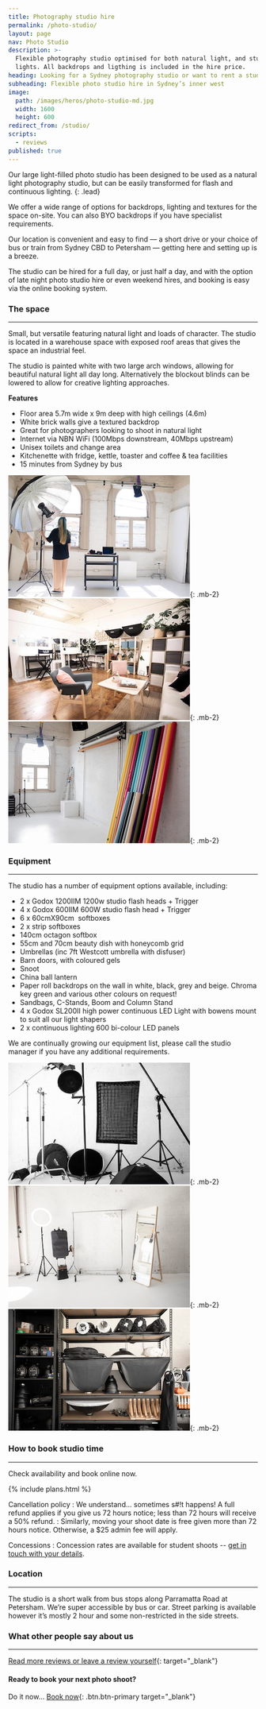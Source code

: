 ```yaml
---
title: Photography studio hire
permalink: /photo-studio/
layout: page
nav: Photo Studio
description: >-
  Flexible photography studio optimised for both natural light, and studio
  lights. All backdrops and ligthing is included in the hire price.
heading: Looking for a Sydney photography studio or want to rent a studio in Sydney?
subheading: Flexible photo studio hire in Sydney’s inner west
image:
  path: /images/heros/photo-studio-md.jpg
  width: 1600
  height: 600
redirect_from: /studio/
scripts:
  - reviews
published: true
---
```

Our large light-filled photo studio has been designed to be used as a natural light photography studio, but can be easily transformed for flash and continuous lighting.
{: .lead}

We offer a wide range of options for backdrops, lighting and textures for the space on-site. You can also BYO backdrops if you have specialist requirements.

Our location is convenient and easy to find — a short drive or your choice of bus or train from Sydney CBD to Petersham — getting here and setting up is a breeze.

The studio can be hired for a full day, or just half a day, and with the option of late night photo studio hire or even weekend hires, and booking is easy via the online booking system.

### The space

---

Small, but versatile featuring natural light and loads of character. The studio is located in a warehouse space with exposed roof areas that gives the space an industrial feel.

The studio is painted white with two large arch windows, allowing for beautiful natural light all day long. Alternatively the blockout blinds can be lowered to allow for creative lighting approaches.

**Features**

* Floor area 5.7m wide x 9m deep with high ceilings (4.6m)
* White brick walls give a textured backdrop
* Great for photographers looking to shoot in natural light
* Internet via NBN WiFi (100Mbps downstream, 40Mbps upstream)
* Unisex toilets and change area
* Kitchenette with fridge, kettle, toaster and coffee & tea facilities
* 15 minutes from Sydney by bus

![Natural light or strobes](/images/photo-studio/photo-studio-01.jpg){: .mb-2} ![The green room including hair and makeup stations](/images/photo-studio/photo-studio-02.jpg){: .mb-2} ![Wide range of paper roll backdrops](/images/photo-studio/photo-studio-03.jpg){: .mb-2}

### Equipment

---

The studio has a number of equipment options available, including:

* 2 x Godox 1200IIM 1200w studio flash heads + Trigger
* 4 x Godox 600IIM 600W studio flash head + Trigger
* 6 x 60cmX90cm &nbsp;softboxes
* 2 x strip softboxes
* 140cm octagon softbox
* 55cm and 70cm beauty dish with honeycomb grid
* Umbrellas (inc 7ft Westcott umbrella with disfuser)
* Barn doors, with coloured gels
* Snoot
* China ball lantern
* Paper roll backdrops on the wall in white, black, grey and beige. Chroma key green and various other colours on request!
* Sandbags, C-Stands, Boom and Column Stand
* 4 x Godox SL200II high power continuous LED Light with bowens mount to suit all our light shapers
* 2 x continuous lighting 600 bi-colour LED panels

We are continually growing our equipment list, please call the studio manager if you have any additional requirements.

![Strobe lighting and modifiers](/images/photo-studio/photo-studio-04.jpg){: .mb-2} ![Clothes racks and steamer](/images/photo-studio/photo-studio-05.jpg){: .mb-2} ![Wide range of bowens mount light modifiers](/images/photo-studio/photo-studio-06.jpg){: .mb-2}

### How to book studio time

---

Check availability and book online now.

{% include plans.html %}

Cancellation policy
: We understand... sometimes s#!t happens! A full refund applies if you give us 72 hours notice; less than 72 hours will receive a 50% refund.
: Similarly, moving your shoot date is free given more than 72 hours notice. Otherwise, a $25 admin fee will apply.

Concessions
: Concession rates are available for student shoots -- [get in touch with your details](/contact/).

### Location

---

The studio is a short walk from bus stops along Parramatta Road at Petersham. We’re super accessible by bus or car. Street parking is available however it’s mostly 2 hour and some non-restricted in the side streets.

### What other people say about us

---

<div id="reviews" class="card-columns"></div>

[Read more reviews or leave a review yourself](https://deskandstudio.simplybook.me/v2/#reviews){: target="_blank"}

#### Ready to book your next photo shoot?

Do it now… [Book now](https://deskandstudio.simplybook.me/v2/#book){: .btn.btn-primary target="_blank"}